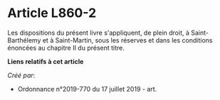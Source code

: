 # Article L860-2

Les dispositions du présent livre s'appliquent, de plein droit, à Saint-Barthélemy et à Saint-Martin, sous les réserves et
dans les conditions énoncées au chapitre II du présent titre.

**Liens relatifs à cet article**

_Créé par_:

  - Ordonnance n°2019-770 du 17 juillet 2019 - art.
